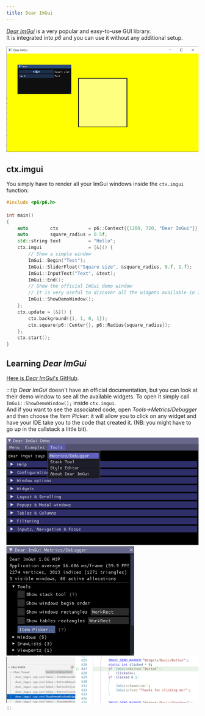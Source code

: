 ```yaml
---
title: Dear ImGui
---
```


[*Dear ImGui*](https://github.com/ocornut/imgui) is a very popular and easy-to-use GUI library.<br/>
It is integrated into *p6* and you can use it without any additional setup.

![Dear ImGui](./img/imgui.png)

## ctx.imgui

You simply have to render all your ImGui windows inside the `ctx.imgui` function:

```cpp
#include <p6/p6.h>

int main()
{
    auto        ctx           = p6::Context{{1280, 720, "Dear ImGui"}};
    auto        square_radius = 0.5f;
    std::string text          = "Hello";
    ctx.imgui                 = [&]() {
        // Show a simple window
        ImGui::Begin("Test");
        ImGui::SliderFloat("Square size", &square_radius, 0.f, 1.f);
        ImGui::InputText("Text", &text);
        ImGui::End();
        // Show the official ImGui demo window
        // It is very useful to discover all the widgets available in ImGui
        ImGui::ShowDemoWindow();
    };
    ctx.update = [&]() {
        ctx.background({1, 1, 0, 1});
        ctx.square(p6::Center{}, p6::Radius{square_radius});
    };
    ctx.start();
}
```

## Learning *Dear ImGui*

[Here is *Dear ImGui*'s GitHub](https://github.com/ocornut/imgui).

:::tip
*Dear ImGui* doesn't have an official documentation, but you can look at their demo window to see all the available widgets. To open it simply call `ImGui::ShowDemoWindow();` inside `ctx.imgui`.<br/>
And if you want to see the associated code, open *Tools->Metrics/Debugger* and then choose the *Item Picker*: it will allow you to click on any widget and have your IDE take you to the code that created it. (NB: you might have to go up in the callstack a little bit).

![](./img/imgui-demo-1.png)
![](./img/imgui-demo-2.png)
![](./img/imgui-callstack.png)
:::